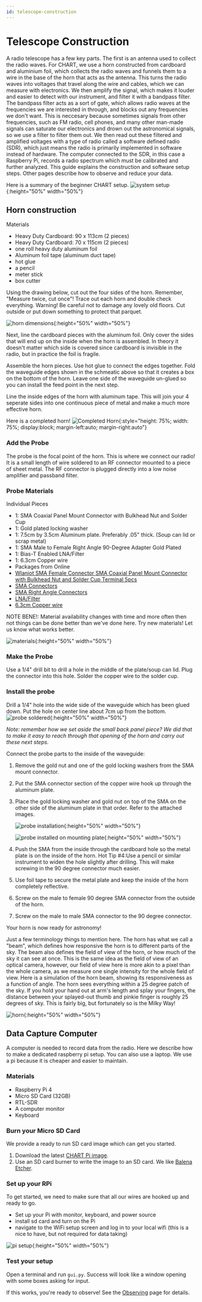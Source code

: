 ```yaml
---
id: telescope-construction
---
```

Telescope Construction
=====
A radio telescope has a few key parts. The first is an antenna used to collect the radio waves. For CHART, we use a horn constructed from cardboard and aluminium foil, which collects the radio waves and funnels them to a wire in the base of the horn that acts as the antenna. This turns the radio waves into voltages that travel along the wire and cables, which we can measure with electronics. We then amplify the signal, which makes it louder and easier to detect with our instrument, and filter it with a bandpass filter. The bandpass filter acts as a sort of gate, which allows radio waves at the frequencies we are interested in through, and blocks out any frequencies we don't want. This is neccesary because sometimes signals from other frequencies, such as FM radio, cell phones, and many other man-made signals can saturate our electronics and drown out the astronomical signals, so we use a filter to filter them out. We then read out these filtered and amplified voltages with a type of radio called a software defined radio (SDR), which just means the radio is primarily implemented in software instead of hardware. The computer connected to the SDR, in this case a Raspberry Pi, records a radio spectrum which must be calibrated and further analyzed. This guide explains the construction and software setup steps.  Other pages describe how to observe and reduce your data.


Here is a summary of the beginner CHART setup.
![system setup](assets/new_tele_hook_up.png){:height="50%" width="50%"}


## Horn construction
Materials
 - Heavy Duty Cardboard: 90 x 113cm (2 pieces)
 - Heavy Duty Cardboard: 70 x 115cm (2 pieces)
 - one roll heavy duty aluminum foil
 - Aluminum foil tape (aluminum duct tape)
 - hot glue
 - a pencil
 - meter stick
 - box cutter

 

Using the drawing below, cut out the four sides of the horn. Remember, "Measure twice, cut once"! Trace out each horn
and double check everything. Warning! Be careful not to damage any lovely old floors. Cut outside or put down something
to protect that parquet.


![horn dimensions](assets/horn_dimensions.jpg){:height="50%" width="50%"}

Next, line the cardboard pieces with the aluminum foil. Only cover the sides that will end up on the inside when the
horn is assembled. In theory it doesn't matter which
side is covered since cardboard is invisible in the radio, but in practice the foil is fragile. 

Assemble the horn pieces. Use hot glue to connect the edges together. Fold the waveguide edges shown in the schmeatic
above so that it creates a box on the bottom of the horn. Leave one side of the waveguide un-glued so you can install the feed point in the next step.

Line the inside edges of the horn with aluminum tape. This will join your 4 seperate sides into one continuous piece of
metal and make a much more effective horn.

Here is a completed horn!
![Completed Horn](assets/chart.png){:style="height: 75%; width: 75%; display:block; margin-left:auto; margin-right:auto"}

### Add the Probe
The probe is the focal point of the horn. This is where we connect our radio!  It is a small length of wire soldered to an RF
connector mounted to a piece of sheet metal. The RF connector is plugged directly into a low noise amplifier and
passband filter.

### Probe Materials
Individual Pieces
- 1: SMA Coaxial Panel Mount Connector with Bulkhead Nut and Solder Cup
- 1: Gold plated locking washer
- 1: 7.5cm by 3.5cm Aluminum plate. Preferably .05" thick. (Soup can lid or scrap metal)
- 1: SMA Male to Female Right Angle 90-Degree Adapter Gold Plated
- 1: Bias-T Enabled LNA/Filter
- 1: 6.3cm Copper wire
- Packages from Online
- [Wlaniot SMA Female Connector SMA Coaxial Panel Mount Connector with Bulkhead Nut and Solder Cup Terminal 5pcs](https://www.amazon.com/gp/product/B078H4F8R6)
- [SMA Connectors](https://www.amazon.com/gp/product/B07FDHBS19)
- [SMA Right Angle
  Connectors](https://astrochart.github.io/website/hardware.html#:~:text=SMA%20Right%20Angle%20Connectors)
- [LNA/Filter](https://astrochart.github.io/website/hardware.html#:~:text=Angle%20Connectors%0A%2D-,LNA/Filter,-%2D%206.3cm%20Copper)
- [6.3cm Copper
  wire](https://www.amazon.com/Beadalon-Artistic-22-Gauge-Copper-15-Yards/dp/B003IUG1PM/ref=sr_1_14?keywords=copper+wire&qid=1565206756&s=gateway&sr=8-14)

NOTE BENE!: Material availability changes with time and more often then not things can be done better than we've done
here.  Try new materials! Let us know what works better.

![materials](assets/materials.png){:height="50%" width="50%"}

### Make the Probe
Use a 1/4" drill bit to drill a hole in the middle of the plate/soup can lid. Plug the connector into this hole. Solder the copper wire to the solder cup.
 

### Install the probe
 Drill a
1/4" hole into the wide side of the waveguide which has been glued down. Put the hole on center line about 7cm up from
the bottom.
![probe soldered](assets/solder.png){:height="50%" width="50%"}

*Note: remember how we set aside the small back panel piece? We did that to make it easy to reach through that opening
of the horn and carry out these next steps.*



Connect the probe parts to the inside of the waveguide:

1. Remove the gold nut and one of the gold locking washers from the SMA mount connector.
1. Put the SMA connector section of the copper wire hook up through the aluminum plate.
1. Place the gold locking washer and gold nut on top of the SMA on the other side of the aluminum plate in that order.
Refer to the attached images.

   ![probe installation](assets/metal_visual_aide.png){:height="50%" width="50%"}


   ![probe installed on mounting plate](assets/bottom_of_plate.png){:height="50%" width="50%"}

4. Push the SMA from the inside through the cardboard hole so the metal plate is on the inside of the horn.
Hot Tip #4:Use a pencil or similar instrument to widen the hole slightly after drilling. This will make screwing in the 90 degree connector much easier.
5. Use foil tape to secure the metal plate and keep the inside of the horn completely reflective.
6. Screw on the male to female 90 degree SMA connector from the outside of the horn.
7. Screw on the male to male SMA connector to the 90 degree connector.

Your horn is now ready for astronomy!

Just a few terminology things to mention here. The horn has what we call a "beam", which defines how responsive the horn is to different parts of the sky. The beam also defines the field of view of the horn, or how much of the sky it can see at once. This is the same idea as the field of view of an optical camera, however, our field of view here is more akin to a pixel than the whole camera, as we measure one single intensity for the whole field of view. Here is a simulation of the horn beam, showing its responsiveness as a function of angle. The horn sees everything within a 25 degree patch of the sky.  If you hold your hand out at arm's length and splay your fingers, the distance between your splayed-out thumb and pinkie finger is roughly 25 degrees of sky. This is fairly big, but fortunately so is the Milky Way!

![horn](assets/opt_horn.png){:height="50%" width="50%"}


## Data Capture Computer 

A computer is needed to record data from the radio.  Here we describe how to make a dedicated raspberry pi setup. You
can also use a laptop. We use a pi because it is cheaper and easier to maintain. 



### Materials
 - Raspberry Pi 4
 - Micro SD Card (32GB)
 - RTL-SDR
 - A computer monitor
 - Keyboard



### Burn your Micro SD Card
We provide a ready to run SD card image which can get you started. 

1. Download the latest [CHART Pi image](https://galileo.sese.asu.edu/chart/).
2. Use an SD card burner to write the image to an SD card. We like [Balena Etcher](https://etcher.balena.io/).
### Set up your RPi
To get started, we need to make sure that all our wires are hooked up and ready to go.

 - Set up your Pi with monitor, keyboard, and power source
 - install sd card and turn on the Pi
 - navigate to the WiFi setup screen and log in to your local wifi (this is a nice to have, but not required for data
   taking)
 
![pi setup](assets/rasp_set_up.jpeg){:height="50%" width="50%"}

### Test your setup

Open a terminal and run `gui.py`. Success will look like a window opening with some boxes asking for input. 


If this works, you're ready to observe! See the [Observing](Observing) page for details.

